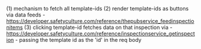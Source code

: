 (1) mechanism to fetch all template-ids
(2) render template-ids as buttons via data feeds - https://developer.safetyculture.com/reference/thepubservice_feedinspectionitems
(3) clicking template-id fetches data on that inspection via - https://developer.safetyculture.com/reference/inspectionservice_getinspection - passing the template id as the 'id' in the req body